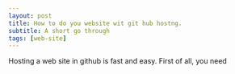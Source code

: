 ```yaml
---
layout: post
title: How to do you website wit git hub hostng.
subtitle: A short go through
tags: [web-site]
---
```


Hosting  a web site in github is fast and easy. First of all, you need
